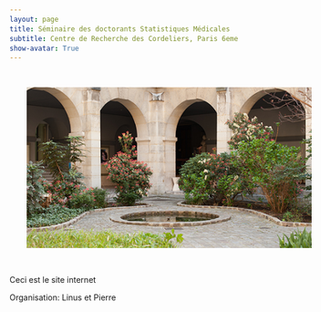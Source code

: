 ```yaml
---
layout: page
title: Séminaire des doctorants Statistiques Médicales
subtitle: Centre de Recherche des Cordeliers, Paris 6eme
show-avatar: True
---
```



<img style="float: center;" src="/assets/img/cordeliers.jpg" width="500" hspace="30" vspace="30">


Ceci est le site internet

Organisation:  Linus et Pierre


